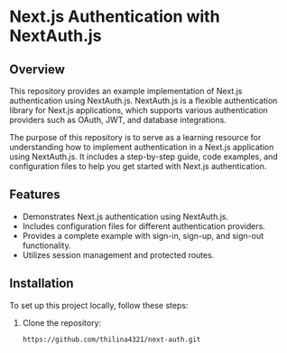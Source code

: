 # Next.js Authentication with NextAuth.js

## Overview

This repository provides an example implementation of Next.js authentication using NextAuth.js. NextAuth.js is a flexible authentication library for Next.js applications, which supports various authentication providers such as OAuth, JWT, and database integrations.

The purpose of this repository is to serve as a learning resource for understanding how to implement authentication in a Next.js application using NextAuth.js. It includes a step-by-step guide, code examples, and configuration files to help you get started with Next.js authentication.

## Features

- Demonstrates Next.js authentication using NextAuth.js.
- Includes configuration files for different authentication providers.
- Provides a complete example with sign-in, sign-up, and sign-out functionality.
- Utilizes session management and protected routes.

## Installation

To set up this project locally, follow these steps:

1. Clone the repository:

   ```bash
   https://github.com/thilina4321/next-auth.git
